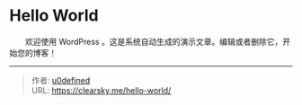 # Hello World


　　欢迎使用 WordPress 。这是系统自动生成的演示文章。编辑或者删除它，开始您的博客！

---

> 作者: [u0defined](http://clearsky.me/)  
> URL: https://clearsky.me/hello-world/  

